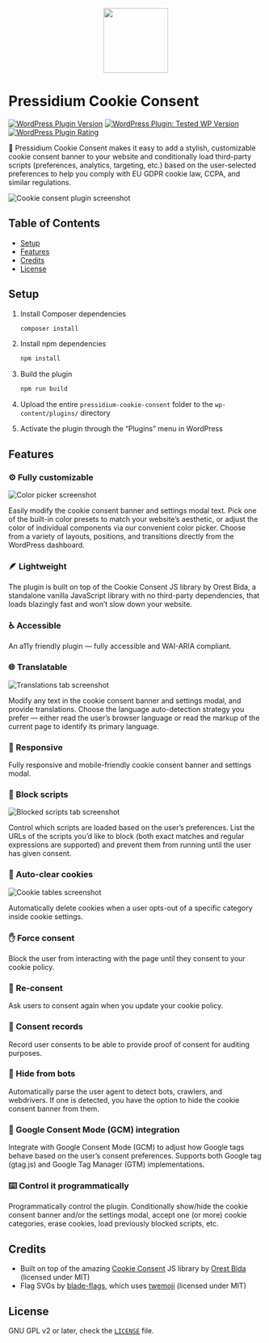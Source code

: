 <p align="center">
    <img width="128" height="128" src="./icon.png" />
</p>

# Pressidium Cookie Consent

[![WordPress Plugin Version](https://img.shields.io/wordpress/plugin/v/pressidium-cookie-consent)](https://wordpress.org/plugins/pressidium-cookie-consent/)
[![WordPress Plugin: Tested WP Version](https://img.shields.io/wordpress/plugin/tested/pressidium-cookie-consent)](https://wordpress.org/plugins/pressidium-cookie-consent/)
[![WordPress Plugin Rating](https://img.shields.io/wordpress/plugin/stars/pressidium-cookie-consent)](https://wordpress.org/plugins/pressidium-cookie-consent/)

🍪 Pressidium Cookie Consent makes it easy to add a stylish, customizable cookie consent banner to your website and conditionally load third-party scripts (preferences, analytics, targeting, etc.) based on the user-selected preferences to help you comply with EU GDPR cookie law, CCPA, and similar regulations.

![Cookie consent plugin screenshot](./.wordpress-org/screenshot-5.png)

## Table of Contents

* [Setup](#setup)
* [Features](#features)
* [Credits](#credits)
* [License](#license)

## Setup

1. Install Composer dependencies

    ```bash
    composer install
    ```

2. Install npm dependencies

    ```bash
    npm install
    ```

3. Build the plugin

    ```bash
    npm run build
    ```

4. Upload the entire `pressidium-cookie-consent` folder to the `wp-content/plugins/` directory

5. Activate the plugin through the “Plugins” menu in WordPress

## Features

### ⚙️ Fully customizable

![Color picker screenshot](./.wordpress-org/screenshot-2.png)

Easily modify the cookie consent banner and settings modal text. Pick one of the built-in color presets to match your website’s aesthetic, or adjust the color of individual components via our convenient color picker. Choose from a variety of layouts, positions, and transitions directly from the WordPress dashboard.

### 🪶 Lightweight

The plugin is built on top of the Cookie Consent JS library by Orest Bida, a standalone vanilla JavaScript library with no third-party dependencies, that loads blazingly fast and won’t slow down your website.

### ♿ Accessible

An a11y friendly plugin — fully accessible and WAI-ARIA compliant.

### 🌐 Translatable

![Translations tab screenshot](./.wordpress-org/screenshot-4.png)

Modify any text in the cookie consent banner and settings modal, and provide translations. Choose the language auto-detection strategy you prefer — either  read the user’s browser language or read the markup of the current page to identify its primary language.

### 📱 Responsive

Fully responsive and mobile-friendly cookie consent banner and settings modal.

### 🙅 Block scripts

![Blocked scripts tab screenshot](./.wordpress-org/screenshot-7.png)

Control which scripts are loaded based on the user’s preferences. List the URLs of the scripts you’d like to block (both exact matches and regular expressions are supported) and prevent them from running until the user has given consent.

### 🧹 Auto-clear cookies

![Cookie tables screenshot](./.wordpress-org/screenshot-3.png)

Automatically delete cookies when a user opts-out of a specific category inside cookie settings.

### ✋ Force consent

Block the user from interacting with the page until they consent to your cookie policy.

### 🔁 Re-consent

Ask users to consent again when you update your cookie policy.

### 📝️ Consent records

Record user consents to be able to provide proof of consent for auditing purposes.

### 🤖 Hide from bots

Automatically parse the user agent to detect bots, crawlers, and webdrivers. If one is detected, you have the option to hide the cookie consent banner from them.

### 🧩 Google Consent Mode (GCM) integration

Integrate with Google Consent Mode (GCM) to adjust how Google tags behave based on the user’s consent preferences. Supports both Google tag (gtag.js) and Google Tag Manager (GTM) implementations.

### ⌨️ Control it programmatically

Programmatically control the plugin. Conditionally show/hide the cookie consent banner and/or the settings modal, accept one (or more) cookie categories, erase cookies, load previously blocked scripts, etc.

## Credits

- Built on top of the amazing [Cookie Consent](https://github.com/orestbida/cookieconsent) JS library by [Orest Bida](https://github.com/orestbida) (licensed under MIT)
- Flag SVGs by [blade-flags](https://github.com/MohmmedAshraf/blade-flags/), which uses [twemoji](https://github.com/twitter/twemoji) (licensed under MIT)

## License

GNU GPL v2 or later, check the [`LICENSE`](./LICENSE) file.
